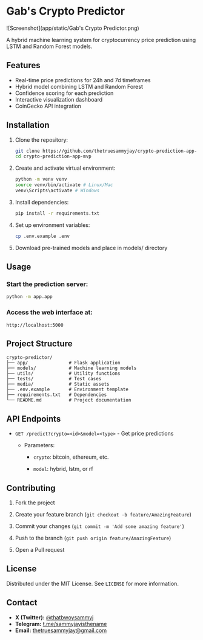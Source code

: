 # Gab's Crypto Predictor

![Screenshot](app/static/Gab's Crypto Predictor.png)

A hybrid machine learning system for cryptocurrency price prediction using LSTM and Random Forest models.

## Features

- Real-time price predictions for 24h and 7d timeframes
- Hybrid model combining LSTM and Random Forest
- Confidence scoring for each prediction
- Interactive visualization dashboard
- CoinGecko API integration

## Installation

1. Clone the repository:
   ```bash
   git clone https://github.com/thetruesammyjay/crypto-prediction-app-mvp.git
   cd crypto-prediction-app-mvp
   ```
2. Create and activate virtual environment:
    ```bash
    python -m venv venv
    source venv/bin/activate # Linux/Mac
    venv\Scripts\activate # Windows
    ```
3. Install dependencies:
    ```bash
    pip install -r requirements.txt
    ```
4. Set up environment variables:
    ```bash
    cp .env.example .env
    ```
5. Download pre-trained models and place in models/ directory

## Usage
### Start the prediction server:
```bash
python -m app.app
```
### Access the web interface at:
```text
http://localhost:5000
```

## Project Structure
```text
crypto-predictor/
├── app/               # Flask application
├── models/            # Machine learning models
├── utils/             # Utility functions
├── tests/             # Test cases
├── media/             # Static assets
├── .env.example       # Environment template
├── requirements.txt   # Dependencies
└── README.md          # Project documentation
```

## API Endpoints
- `GET /predict?crypto=<id>&model=<type>` - Get price predictions

    - Parameters:

        - `crypto`: bitcoin, ethereum, etc.

        - `model`: hybrid, lstm, or rf

## Contributing
1. Fork the project

2. Create your feature branch (`git checkout -b feature/AmazingFeature`)

3. Commit your changes (`git commit -m 'Add some amazing feature'`)

4. Push to the branch (`git push origin feature/AmazingFeature`)

5. Open a Pull request

## License
Distributed under the MIT License. See `LICENSE` for more information.

## Contact
- **X (Twitter):** [@thatbwoysammyj](https://x.com/thatbwoysammyj)  
- **Telegram:** [t.me/sammyjayisthename](https://t.me/sammyjayisthename)  
- **Email:** [thetruesammyjay@gmail.com](mailto:thetruesammyjay@gmail.com)

